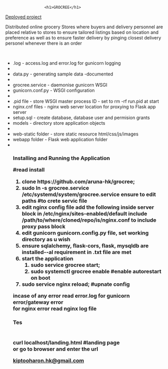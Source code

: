                      <h1>GROCREE</h1>

<a href="http://54.173.110.95/landing.html">Deployed project</a>
<br/>

</p>Distributed online grocery Stores where buyers and delivery personnel are
placed relative to stores to ensure tailored listings based on location and
preference as well as to ensure faster delivery by pinging closest delivery
personel whenever there is an order</p>

<br/>
 <ul>
   <li>.log - access.log and error.log for gunicorn logging<li>
   <li>data.py - generating sample data -documented<li>
   <li>grocree.service - daemonise gunicorn WSGI</li>
   <li>gunicorn.conf.py - WSGI configuration<li>
   <li>.pid file - store WSGI master process ID - set to rm -rf run.pid at start</li>
   <li>nginx.cnf files - nginx web server location for proxying to Flask app server</li>
   <li>setup.sql - create database, database user and  permision grants</li>
   <li>models - directory store application objects<li>
   <li>web-static folder - store static resource html/css/js/images </li>
   <li>webapp folder - Flask web application folder <li>
 </li>
<h3>Installing and Running the Application</a>

#read install
 <ol>
   <li>clone https://github.com/aruna-hk/grocree;</li>
   <li>sudo ln -s grocree.service /etc/systemd/system/grocree.service
        ensure to edit paths #to crete servic file</li>
    <li>edit nginx config file add the following inside server block in /etc/nginx/sites-enabled/default
        include /path/to/where/cloned/repo/is/nginx.conf to include proxy pass block</li>
    <li>edit gunicorn gunicorn.config.py file, set working directory as u wish</li>
    <li>ensure sqlalchemy, flask-cors, flask, mysqldb are installed--al requirement in .txt file are met
    </li>
    <li>start the application
       <ol>
        <li>sudo service grocree start;</li>
        <li>sudo systemctl grocree enable #enable autorestart on boot</li>
       </ol>
    </li>
    <li>sudo service nginx reload; #upnate config</li>
 </ol>

incase of any error read error.log for gunicorn error/gateway error<br/>
for nginx error read nginx log file

<h3>Tes<h3>
<br/>
curl localhost/landing.html #landing page <br/>
or go to browser and enter the url


<a href=mailto:kiptooharon.hk@gmail.com>kiptooharon.hk@gmail.com</a>
